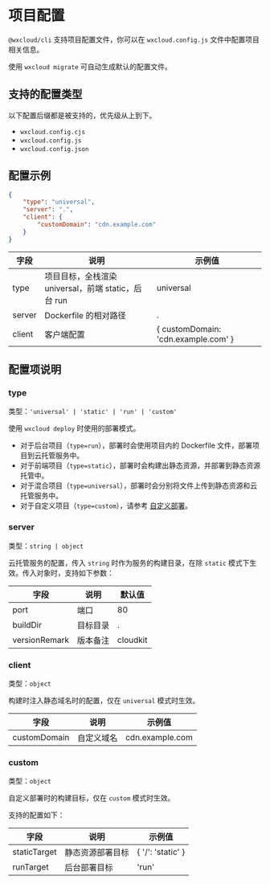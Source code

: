 # 项目配置

`@wxcloud/cli` 支持项目配置文件，你可以在 `wxcloud.config.js` 文件中配置项目相关信息。

使用 `wxcloud migrate` 可自动生成默认的配置文件。

## 支持的配置类型

以下配置后缀都是被支持的，优先级从上到下。

- `wxcloud.config.cjs`
- `wxcloud.config.js`
- `wxcloud.config.json`

## 配置示例

```json
{
    "type": "universal",
    "server": ".",
    "client": {
        "customDomain": "cdn.example.com"
    }
}
```

字段 | 说明 | 示例值
--- | --- | ---
type | 项目目标，全栈渲染 universal，前端 static，后台 run | universal
server | Dockerfile 的相对路径 | .
client | 客户端配置 | { customDomain: 'cdn.example.com' }

## 配置项说明

### type

类型：`'universal' | 'static' | 'run' | 'custom'`

使用 `wxcloud deploy` 时使用的部署模式。

- 对于后台项目（`type=run`），部署时会使用项目内的 Dockerfile 文件，部署项目到云托管服务中。
- 对于前端项目（`type=static`），部署时会构建出静态资源，并部署到静态资源托管中。
- 对于混合项目（`type=universal`），部署时会分别将文件上传到静态资源和云托管服务中。
- 对于自定义项目（`type=custom`），请参考 [自定义部署](../terminology/cloudkit.md#自定义部署目标)。

### server

类型：`string | object`

云托管服务的配置，传入 `string` 时作为服务的构建目录，在除 `static` 模式下生效。传入对象时，支持如下参数：

字段 | 说明 | 默认值
--- | --- | ---
port | 端口 | 80
buildDir | 目标目录 | .
versionRemark | 版本备注 | cloudkit

### client

类型：`object`

构建时注入静态域名时的配置，仅在 `universal` 模式时生效。

字段 | 说明 | 示例值
--- | --- | ---
customDomain | 自定义域名 | cdn.example.com

### custom

类型：`object`

自定义部署时的构建目标，仅在 `custom` 模式时生效。

支持的配置如下：

字段 | 说明 | 示例值
--- | --- | ---
staticTarget | 静态资源部署目标 | { '/': 'static' }
runTarget | 后台部署目标 | 'run'